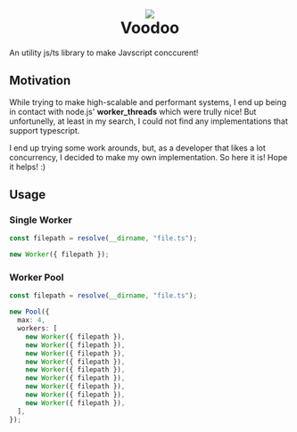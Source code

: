 <h1 align="center">
  <img src="https://github.com/joojscript/voodoo/blob/master/.github/logo.png?raw=true" /> <br />
  Voodoo
</h1>

An utility js/ts library to make Javscript conccurent!

## Motivation

While trying to make high-scalable and performant systems, I end up being in contact with node.js' **worker_threads** which were trully nice! But unfortunelly, at least in my search, I could not find any implementations that support typescript.

I end up trying some work arounds, but, as a developer that likes a lot concurrency, I decided to make my own implementation. So here it is! Hope it helps! :)

## Usage

### Single Worker

```typescript
const filepath = resolve(__dirname, "file.ts");

new Worker({ filepath });
```

### Worker Pool

```typescript
const filepath = resolve(__dirname, "file.ts");

new Pool({
  max: 4,
  workers: [
    new Worker({ filepath }),
    new Worker({ filepath }),
    new Worker({ filepath }),
    new Worker({ filepath }),
    new Worker({ filepath }),
    new Worker({ filepath }),
    new Worker({ filepath }),
    new Worker({ filepath }),
    new Worker({ filepath }),
  ],
});
```

